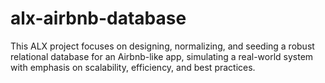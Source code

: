 # alx-airbnb-database
This ALX project focuses on designing, normalizing, and seeding a robust relational database for an Airbnb-like app, simulating a real-world system with emphasis on scalability, efficiency, and best practices.
